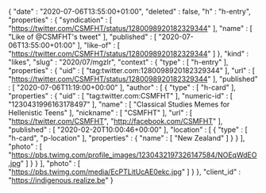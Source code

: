 {
  "date" : "2020-07-06T13:55:00+01:00",
  "deleted" : false,
  "h" : "h-entry",
  "properties" : {
    "syndication" : [ "https://twitter.com/CSMFHT/status/1280098920182329344" ],
    "name" : [ "Like of @CSMFHT's tweet" ],
    "published" : [ "2020-07-06T13:55:00+01:00" ],
    "like-of" : [ "https://twitter.com/CSMFHT/status/1280098920182329344" ]
  },
  "kind" : "likes",
  "slug" : "2020/07/mgzlr",
  "context" : {
    "type" : [ "h-entry" ],
    "properties" : {
      "uid" : [ "tag:twitter.com:1280098920182329344" ],
      "url" : [ "https://twitter.com/CSMFHT/status/1280098920182329344" ],
      "published" : [ "2020-07-06T11:19:00+00:00" ],
      "author" : [ {
        "type" : [ "h-card" ],
        "properties" : {
          "uid" : [ "tag:twitter.com:CSMFHT" ],
          "numeric-id" : [ "1230431996163178497" ],
          "name" : [ "Classical Studies Memes for Hellenistic Teens" ],
          "nickname" : [ "CSMFHT" ],
          "url" : [ "https://twitter.com/CSMFHT", "http://facebook.com/CSMFHT" ],
          "published" : [ "2020-02-20T10:00:46+00:00" ],
          "location" : [ {
            "type" : [ "h-card", "p-location" ],
            "properties" : {
              "name" : [ "New Zealand" ]
            }
          } ],
          "photo" : [ "https://pbs.twimg.com/profile_images/1230432197326147584/NOEqWdEO.jpg" ]
        }
      } ],
      "photo" : [ "https://pbs.twimg.com/media/EcPTLitUcAE0ekc.jpg" ]
    }
  },
  "client_id" : "https://indigenous.realize.be"
}
